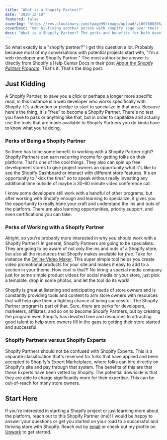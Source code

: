 ```yaml
---
title: "What is a Shopify Partner?"
date: "2020-12-10"
featured: false
coverImg: "https://res.cloudinary.com/tpage99/image/upload/v1607608895/dev/kendra_shopified.jpg"
coverDesc: "man hi-fiving another person with shopify logo over their face in front of a laptop computer"
desc: "What is a Shopify Partner? The perks and benefits for both developers and ultimately the store owner."
---
```


So what exactly is a "shopify partner?" I get this question a lot. Probably because most of my conversations with potential projects start with, "I'm a web developer and Shopify Partner." The most authoritative answer is directly from Shopify's Help Center Docs in their post _[About the Shopify Partner Program](https://help.shopify.com/en/partners/about)_. That's it. That's the blog post. 

## Just Kidding  

A Shopify Partner, to save you a click or perhaps a longer more specific read, in this instance is a web developer who works specifically with Shopify. It's a devotion or pledge to start to specialize in that area. Because here's the thing, it is "free" to become a Shopify Partner. There's no test you have to pass or anything like that, but in order to capitalize and actually use the tools that are made available to Shopify Partners you do kinda have to know what you're doing.  

### Perks of Being a Shopify Partner  

So there has to be some benefit to working with a Shopify Partner right? Shopify Partners can earn recurring income for getting folks on their platform. That's one of the cool things. They also can spin up free development stores to give project owners an opportunity what it's like to see the Shopify Dashboard or interact with different store features. It's an opportunity to "kick the tires" so to speak without really investing any additional time outside of maybe a 30-60 minute video conference call.  

I know some developers still work with a handful of other programs, but after working with Shopify enough and learning to specialize, it gives you the opportunity to really hone your craft and understand the ins and outs of the platform. There are also learning opportunities, priority support, and even certifications you can take. 

### Perks of Working with a Shopify Partner  

Alright, so you're probably more interested in why _you_ should work with a Shopify Partner? In general, Shopify Partners are going to be specialists. They are going to be aware of not only the ins and outs of a Shopify store, but also all the resources that Shopify makes available for _free_. Take for instance the [Online Video Maker](https://www.shopify.com/tools/online-video-maker). This super simple tool helps you create video promotional products for your site and makes it easy to add to a section in your theme. How cool is that?! No hiring a special media company just for some simple product videos for social media or your store, just pick a template, drop in some photos, and let the tool do its work! 

Shopify is great at listening and anticipating needs of store owners and is constantly providing tools and content to arm store owners with resources that will help give them a fighting chance at being successful. The Shopify Partner program is part of that. Sure, there are perks for developers, marketers, affiliates, and so on to become Shopify Partners, but by creating the program even Shopify has devoted time and resources to attracting good talent to help store owners fill in the gaps to getting their store started and successful. 

### Shopify Partners versus Shopify Experts  

Shopify Partners should not be confused with Shopify Experts. This is a separate classification that's reserved for folks that have applied and been accepted to Shopify's Expert Marketplace, where folks can hire directly on Shopify's site and pay through that system. The benefits of this are that these Experts have been vetted by Shopify. The potential downside is that they are able to charge significantly more for their expertise. This can be out-of-reach for many store owners.  

## Start Here  

If you're interested in starting a Shopify project or just learning more about the platform, reach out to this Shopify Partner (me)! I would be happy to answer your questions or get you started on your road to a successful and thriving store with Shopify. Reach out by [email](mailto:taylor@thepagesmedia.com) or check out my profile on [Upwork](https://www.upwork.com/fl/trpage) to get started. 